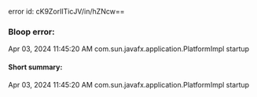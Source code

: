 error id: cK9ZorIlTicJV/in/hZNcw==
### Bloop error:

Apr 03, 2024 11:45:20 AM com.sun.javafx.application.PlatformImpl startup
#### Short summary: 

Apr 03, 2024 11:45:20 AM com.sun.javafx.application.PlatformImpl startup